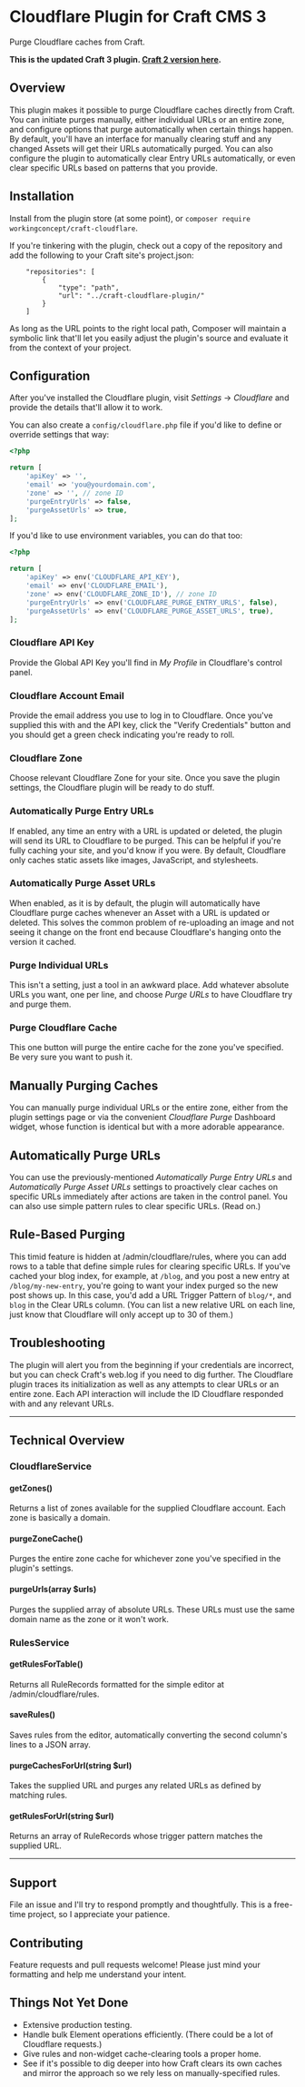 # Cloudflare Plugin for Craft CMS 3

Purge Cloudflare caches from Craft.

**This is the updated Craft 3 plugin. [Craft 2 version here](https://github.com/workingconcept/cloudflare-craft-plugin/tree/craft-2).**

## Overview

This plugin makes it possible to purge Cloudflare caches directly from Craft. You can initiate purges manually, either individual URLs or an entire zone, and configure options that purge automatically when certain things happen. By default, you'll have an interface for manually clearing stuff and any changed Assets will get their URLs automatically purged. You can also configure the plugin to automatically clear Entry URLs automatically, or even clear specific URLs based on patterns that you provide.

## Installation

Install from the plugin store (at some point), or `composer require workingconcept/craft-cloudflare`.

If you're tinkering with the plugin, check out a copy of the repository and add the following to your Craft site's project.json:

```
    "repositories": [
        {
            "type": "path",
            "url": "../craft-cloudflare-plugin/"
        }
    ]
```

As long as the URL points to the right local path, Composer will maintain a symbolic link that'll let you easily adjust the plugin's source and evaluate it from the context of your project. 

## Configuration

After you've installed the Cloudflare plugin, visit _Settings_ → _Cloudflare_ and provide the details that'll allow it to work.

You can also create a `config/cloudflare.php` file if you'd like to define or override settings that way:

```php
<?php

return [
    'apiKey' => '',
    'email' => 'you@yourdomain.com',
    'zone' => '', // zone ID
    'purgeEntryUrls' => false,
    'purgeAssetUrls' => true,
];
```

If you'd like to use environment variables, you can do that too:

```php
<?php

return [
    'apiKey' => env('CLOUDFLARE_API_KEY'),
    'email' => env('CLOUDFLARE_EMAIL'),
    'zone' => env('CLOUDFLARE_ZONE_ID'), // zone ID
    'purgeEntryUrls' => env('CLOUDFLARE_PURGE_ENTRY_URLS', false),
    'purgeAssetUrls' => env('CLOUDFLARE_PURGE_ASSET_URLS', true),
];
```

### Cloudflare API Key

Provide the Global API Key you'll find in _My Profile_ in Cloudflare's control panel.

### Cloudflare Account Email

Provide the email address you use to log in to Cloudflare. Once you've supplied this with and the API key, click the "Verify Credentials" button and you should get a green check indicating you're ready to roll.

### Cloudflare Zone

Choose relevant Cloudflare Zone for your site. Once you save the plugin settings, the Cloudflare plugin will be ready to do stuff.

### Automatically Purge Entry URLs

If enabled, any time an entry with a URL is updated or deleted, the plugin will send its URL to Cloudflare to be purged. This can be helpful if you're fully caching your site, and you'd know if you were. By default, Cloudflare only caches static assets like images, JavaScript, and stylesheets.

### Automatically Purge Asset URLs

When enabled, as it is by default, the plugin will automatically have Cloudflare purge caches whenever an Asset with a URL is updated or deleted. This solves the common problem of re-uploading an image and not seeing it change on the front end because Cloudflare's hanging onto the version it cached.

### Purge Individual URLs

This isn't a setting, just a tool in an awkward place. Add whatever absolute URLs you want, one per line, and choose _Purge URLs_ to have Cloudflare try and purge them.

### Purge Cloudflare Cache

This one button will purge the entire cache for the zone you've specified. Be very sure you want to push it.

## Manually Purging Caches

You can manually purge individual URLs or the entire zone, either from the plugin settings page or via the convenient _Cloudflare Purge_ Dashboard widget, whose function is identical but with a more adorable appearance.

## Automatically Purge URLs

You can use the previously-mentioned _Automatically Purge Entry URLs_ and _Automatically Purge Asset URLs_ settings to proactively clear caches on specific URLs immediately after actions are taken in the control panel. You can also use simple pattern rules to clear specific URLs. (Read on.)

## Rule-Based Purging

This timid feature is hidden at /admin/cloudflare/rules, where you can add rows to a table that define simple rules for clearing specific URLs. If you've cached your blog index, for example, at `/blog`, and you post a new entry at `/blog/my-new-entry`, you're going to want your index purged so the new post shows up. In this case, you'd add a URL Trigger Pattern of `blog/*`, and `blog` in the Clear URLs column. (You can list a new relative URL on each line, just know that Cloudflare will only accept up to 30 of them.)

## Troubleshooting

The plugin will alert you from the beginning if your credentials are incorrect, but you can check Craft's web.log if you need to dig further. The Cloudflare plugin traces its initialization as well as any attempts to clear URLs or an entire zone. Each API interaction will include the ID Cloudflare responded with and any relevant URLs.

---

## Technical Overview

### CloudflareService

#### getZones()

Returns a list of zones available for the supplied Cloudflare account. Each zone is basically a domain.

#### purgeZoneCache()

Purges the entire zone cache for whichever zone you've specified in the plugin's settings.

#### purgeUrls(array $urls)

Purges the supplied array of absolute URLs. These URLs must use the same domain name as the zone or it won't work.

### RulesService

#### getRulesForTable()

Returns all RuleRecords formatted for the simple editor at /admin/cloudflare/rules.

#### saveRules()

Saves rules from the editor, automatically converting the second column's lines to a JSON array.

#### purgeCachesForUrl(string $url)

Takes the supplied URL and purges any related URLs as defined by matching rules.

#### getRulesForUrl(string $url)

Returns an array of RuleRecords whose trigger pattern matches the supplied URL.

---

## Support

File an issue and I'll try to respond promptly and thoughtfully. This is a free-time project, so I appreciate your patience.

## Contributing

Feature requests and pull requests welcome! Please just mind your formatting and help me understand your intent.

## Things Not Yet Done

- Extensive production testing.
- Handle bulk Element operations efficiently. (There could be a lot of Cloudflare requests.)
- Give rules and non-widget cache-clearing tools a proper home.
- See if it's possible to dig deeper into how Craft clears its own caches and mirror the approach so we rely less on manually-specified rules.